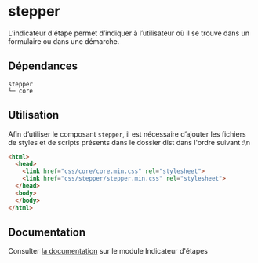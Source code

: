 # stepper

L’indicateur d'étape permet d’indiquer à l’utilisateur où il se trouve dans un formulaire ou dans une démarche.

## Dépendances
```shell
stepper
└─ core
```

## Utilisation
Afin d’utiliser le composant `stepper`, il est nécessaire d’ajouter les fichiers de styles et de scripts présents dans le dossier dist dans l'ordre suivant :\n
```html
<html>
  <head>
    <link href="css/core/core.min.css" rel="stylesheet">
    <link href="css/stepper/stepper.min.css" rel="stylesheet">
  </head>
  <body>
  </body>
</html>
```

## Documentation

Consulter [la documentation](https://www.systeme-de-design.gouv.fr/elements-d-interface/composants/indicateur-d-etapes) sur le module Indicateur d'étapes